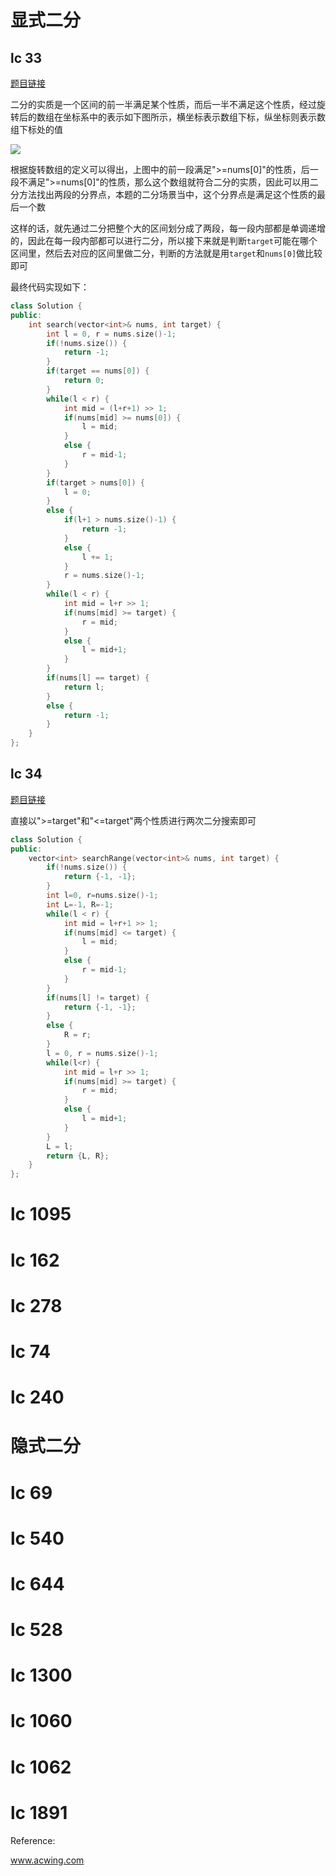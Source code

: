 # **显式二分**

## lc 33

[题目链接](https://leetcode.cn/problems/find-first-and-last-position-of-element-in-sorted-array/)

二分的实质是一个区间的前一半满足某个性质，而后一半不满足这个性质，经过旋转后的数组在坐标系中的表示如下图所示，横坐标表示数组下标，纵坐标则表示数组下标处的值

![](https://tva1.sinaimg.cn/large/e6c9d24ely1h3tnzv0c19j209q08v749.jpg)

根据旋转数组的定义可以得出，上图中的前一段满足">=nums[0]"的性质，后一段不满足">=nums[0]"的性质，那么这个数组就符合二分的实质，因此可以用二分方法找出两段的分界点，本题的二分场景当中，这个分界点是满足这个性质的最后一个数

这样的话，就先通过二分把整个大的区间划分成了两段，每一段内部都是单调递增的，因此在每一段内部都可以进行二分，所以接下来就是判断`target`可能在哪个区间里，然后去对应的区间里做二分，判断的方法就是用`target`和`nums[0]`做比较即可

最终代码实现如下：

```cpp
class Solution {
public:
    int search(vector<int>& nums, int target) {
        int l = 0, r = nums.size()-1;
        if(!nums.size()) {
            return -1;
        }
        if(target == nums[0]) {
            return 0;
        }
        while(l < r) {
            int mid = (l+r+1) >> 1;
            if(nums[mid] >= nums[0]) {
                l = mid;
            } 
            else {
                r = mid-1;
            }
        }
        if(target > nums[0]) {
            l = 0;
        }
        else {
            if(l+1 > nums.size()-1) {
                return -1;
            }
            else {
                l += 1;
            }
            r = nums.size()-1;
        }
        while(l < r) {
            int mid = l+r >> 1;
            if(nums[mid] >= target) {
                r = mid;
            }
            else {
                l = mid+1;
            }
        }
        if(nums[l] == target) {
            return l;
        }
        else {
            return -1;
        }
    }
};
```

## lc 34

[题目链接](https://leetcode.cn/problems/search-in-rotated-sorted-array/)

直接以">=target"和"<=target"两个性质进行两次二分搜索即可

```cpp
class Solution {
public:
    vector<int> searchRange(vector<int>& nums, int target) {
        if(!nums.size()) {
            return {-1, -1};
        }
        int l=0, r=nums.size()-1;
        int L=-1, R=-1;
        while(l < r) {
            int mid = l+r+1 >> 1;
            if(nums[mid] <= target) {
                l = mid;
            } 
            else {
                r = mid-1;
            }
        }
        if(nums[l] != target) {
            return {-1, -1};
        }
        else {
            R = r;
        }
        l = 0, r = nums.size()-1;
        while(l<r) {
            int mid = l+r >> 1;
            if(nums[mid] >= target) {
                r = mid;
            }
            else {
                l = mid+1;
            }
        }
        L = l;
        return {L, R};
    }
};
```



# lc 1095



# lc 162



# lc 278



# lc 74



# lc 240



# **隐式二分**

# lc 69



# lc 540



# lc 644



# lc 528



# lc 1300



# lc 1060



# lc 1062



# lc 1891



Reference:

www.acwing.com

